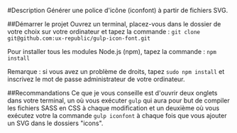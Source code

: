 #Description
Générer une police d'icône (iconfont) à partir de fichiers SVG.

##Démarrer le projet
Ouvrez un terminal, placez-vous dans le dossier de votre choix sur votre ordinateur et tapez la commande :
`git clone git@github.com:ux-republic/gulp-icon-font.git`

Pour installer tous les modules Node.js (npm), tapez la commande :
`npm install`

Remarque : si vous avez un problème de droits, tapez `sudo npm install` et inscrivez le mot de passe administrateur de votre ordinateur.

##Recommandations
Ce que je vous conseille est d'ouvrir deux onglets dans votre terminal, un où vous exécuter `gulp` qui aura pour but de compiler les fichiers SASS en CSS à chaque modification et un deuxième où vous exécutez votre la commande `gulp iconfont` à chaque fois que vous ajouter un SVG dans le dossiers "icons".
